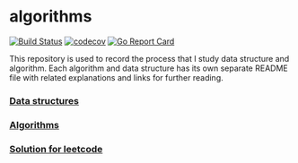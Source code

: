 # algorithms

[![Build Status](https://travis-ci.org/zwfang/op.svg?branch=master)](https://travis-ci.org/zwfang/op)
[![codecov](https://codecov.io/gh/zwfang/op/branch/master/graph/badge.svg)](https://codecov.io/gh/zwfang/op)
[![Go Report Card](https://goreportcard.com/badge/github.com/zwfang/op)](https://goreportcard.com/report/github.com/zwfang/op)

This repository is used to record the process that I study data structure and algorithm. Each algorithm and data structure has its own separate README file with related explanations and links for further reading.

### [Data structures](./data-structures/readme.md)

### [Algorithms](./algorithms/readme.md)

### [Solution for leetcode](./leetcode/README.md)
